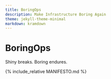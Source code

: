 ```yaml
---
title: BoringOps
description: Make Infrastructure Boring Again
theme: jekyll-theme-minimal
markdown: kramdown
---
```


# BoringOps

Shiny breaks. Boring endures.

{% include_relative MANIFESTO.md %}
